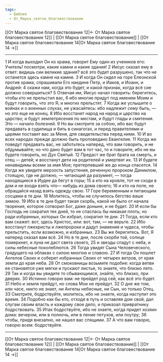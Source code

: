 ```yaml
---
tags:
  - Библия
  - От_Марка_святое_благовествование
---
```

[[От Марка святое благовествование 12|← От Марка святое благовествование 12]] | [[От Марка святое благовествование]] | [[От Марка святое благовествование 14|От Марка святое благовествование 14 →]]

---
1 И когда выходил Он из храма, говорит Ему один из учеников его: Учитель! посмотри, какие камни и какие здания!
2 Иисус сказал ему в ответ: видишь сии великие здания? всё это будет разрушено, так что не останется здесь камня на камне.
3 И когда Он сидел на горе Елеонской против храма, спрашивали Его наедине Петр, и Иаков, и Иоанн, и Андрей:
4 скажи нам, когда это будет, и какой признак, когда всё сие должно совершиться?
5 Отвечая им, Иисус начал говорить: берегитесь, чтобы кто не прельстил вас,
6 ибо многие придут под именем Моим и будут говорить, что это Я; и многих прельстят.
7 Когда же услышите о войнах и о военных слухах, не ужасайтесь: ибо надлежит <I>сему</I> быть, — но <I>это</I> еще не конец.
8 Ибо восстанет народ на народ и царство на царство; и будут землетрясения по местам, и будут глады и смятения. Это — начало болезней.
9 Но вы смотрите за собою, ибо вас будут предавать в судилища и бить в синагогах, и перед правителями и царями поставят вас за Меня, для свидетельства перед ними.
10 И во всех народах прежде должно быть проповедано Евангелие.
11 Когда же поведут предавать вас, не заботьтесь наперед, что вам говорить, и не обдумывайте; но что дано будет вам в тот час, то и говорите, ибо не вы будете говорить, но Дух Святый.
12 Предаст же брат брата на смерть, и отец — детей; и восстанут дети на родителей и умертвят их.
13 И будете ненавидимы всеми за имя Мое; претерпевший же до конца спасется.
14 Когда же увидите мерзость запустения, реченную пророком Даниилом, стоящую, где не должно, — читающий да разумеет, — тогда находящиеся в Иудее да бегут в горы;
15 а кто на кровле, тот не сходи в дом и не входи взять что— нибудь из дома своего;
16 и кто на поле, не обращайся назад взять одежду свою.
17 Горе беременным и питающим сосцами в те дни.
18 Молитесь, чтобы не случилось бегство ваше зимою.
19 Ибо в те дни будет такая скорбь, какой не было от начала творения, которое сотворил Бог, даже доныне, и не будет.
20 И если бы Господь не сократил тех дней, то не спаслась бы никакая плоть; но ради избранных, которых Он избрал, сократил те дни.
21 Тогда, если кто вам скажет: вот, здесь Христос, или: вот, там, — не верьте.
22 Ибо восстанут лжехристы и лжепророки и дадут знамения и чудеса, чтобы прельстить, если возможно, и избранных.
23 Вы же берегитесь. Вот, Я наперед сказал вам всё.
24 Но в те дни, после скорби той, солнце померкнет, и луна не даст света своего,
25 и звезды спадут с неба, и силы небесные поколеблются.
26 Тогда увидят Сына Человеческого, грядущего на облаках с силою многою и славою.
27 И тогда Он пошлет Ангелов Своих и соберет избранных Своих от четырех ветров, от края земли до края неба.
28 От смоковницы возьмите подобие: когда ветви ее становятся уже мягки и пускают листья, то знаете, что близко лето.
29 Так и когда вы увидите то сбывающимся, знайте, что близко, при дверях.
30 Истинно говорю вам: не прейдет род сей, как всё это будет.
31 Небо и земля прейдут, но слова Мои не прейдут.
32 О дне же том, или часе, никто не знает, ни Ангелы небесные, ни Сын, но только Отец.
33 Смотрите, бодрствуйте, молитесь, ибо не знаете, когда наступит это время.
34 Подобно как бы кто, отходя в путь и оставляя дом свой, дал слугам своим власть и каждому свое дело, и приказал привратнику бодрствовать.
35 Итак бодрствуйте, ибо не знаете, когда придет хозяин дома: вечером, или в полночь, или в пение петухов, или поутру;
36 чтобы, придя внезапно, не нашел вас спящими.
37 А что вам говорю, говорю всем: бодрствуйте.

---
[[От Марка святое благовествование 12|← От Марка святое благовествование 12]] | [[От Марка святое благовествование]] | [[От Марка святое благовествование 14|От Марка святое благовествование 14 →]]